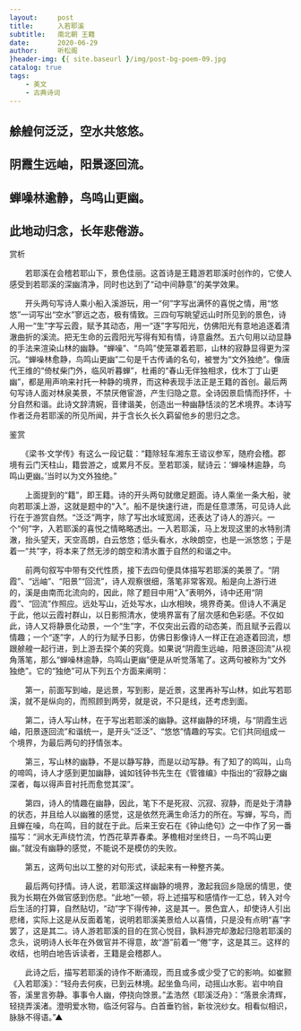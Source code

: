 ```yaml
---
layout:     post
title:      入若耶溪
subtitle:   南北朝 王籍
date:       2020-06-29
author:     听松阁
}header-img: {{ site.baseurl }/img/post-bg-poem-09.jpg
catalog: true
tags:
    - 美文
    - 古典诗词
---
```


## 艅艎何泛泛，空水共悠悠。

## 阴霞生远岫，阳景逐回流。

## 蝉噪林逾静，鸟鸣山更幽。

## 此地动归念，长年悲倦游。





赏析



　　若耶溪在会稽若耶山下，景色佳丽。这首诗是王籍游若耶溪时创作的，它使人感受到若耶溪的深幽清净，同时也达到了“动中间静意”的美学效果。 　



　　开头两句写诗人乘小船入溪游玩，用一“何”字写出满怀的喜悦之情，用“悠悠”一词写出“空水”寥远之态，极有情致。三四句写眺望远山时所见到的景色，诗人用一“生”字写云霞，赋予其动态，用一“逐”字写阳光，仿佛阳光有意地追逐着清澈曲折的溪流。把无生命的云霞阳光写得有知有情，诗意盎然。五六句用以动显静的手法来渲染山林的幽静。“蝉噪”、“鸟鸣”使笼罩着若耶，山林的寂静显得更为深沉。“蝉噪林愈静，鸟鸣山更幽”二句是千古传诵的名句，被誉为“文外独绝”。像唐代王维的“倚杖柴门外，临风听暮蝉”，杜甫的“春山无伴独相求，伐木丁丁山更幽”，都是用声响来衬托一种静的境界，而这种表现手法正是王籍的首创。最后两句写诗人面对林泉美景，不禁厌倦宦游，产生归隐之意。全诗因景启情而抒怀，十分自然和谐。此诗文辞清婉，音律谐美，创造出一种幽静恬淡的艺术境界。本诗写作者泛舟若耶溪的所见所闻，并于含长久长久羁留他乡的思归之念。





鉴赏



　　《梁书·文学传》有这么一段记载：“籍除轻车湘东王谘议参军，随府会稽。郡境有云门天柱山，籍尝游之，或累月不反。至若耶溪，赋诗云：‘蝉噪林逾静，鸟鸣山更幽。’当时以为文外独绝。”



　　上面提到的“籍”，即王籍。诗的开头两句就缴足题面。诗人乘坐一条大船，驶向若耶溪上游，这就是题中的“入”。船不是快速行进，而是任意漂荡，可见诗人此行在于游赏自然。“泛泛”两字，除了写出水域宽阔，还表达了诗人的游兴。一个“何”字，入若耶溪的喜悦之情略略透出。一入若耶溪，马上发现这里的水特别清澈，抬头望天，天空高朗，白云悠悠；低头看水，水映朗空，也是一派悠悠；于是着一“共”字，将本来了然无涉的朗空和清水置于自然的和谐之中。



　　前两句叙写中带有交代性质，接下去四句便具体描写若耶溪的美景了。“阴霞”、“远岫”、“阳景”“回流”，诗人观察很细，落笔非常客观。船是向上游行进的，溪是由南而北流向的，因此，除了题目中用“入”表明外，诗中还用“阴霞”、“回流”作照应。远处写山，近处写水，山水相映，境界奇美。但诗人不满足于此，他以云霞衬群山，以日影照清水，使境界富有了层次感和色彩感。不仅如此，诗人又将静景化动景，一个“生”字，不仅突出云霞的动态美，而且赋予云霞以情趣；一个“逐”字，人的行为赋予日影，仿佛日影像诗人一样正在追逐着回流，想跟艅艎一起行进，到上游去探个美的究竟。如果说“阴霞生远岫，阳景逐回流”从视角落笔，那么“蝉噪林逾静，鸟鸣山更幽”便是从听觉落笔了。这两句被称为“文外独绝”。它的“独绝”可从下列五个方面来阐明：



　　第一，前面写到岫，是远景，写到影，是近景，这里再补写山林，如此写若耶溪，就不是纵向的，而照顾到两旁，就是说，不只是线，还考虑到面。



　　第二，诗人写山林，在于写出若耶溪的幽静。这样幽静的环境，与“阴霞生远岫，阳景逐回流”和谐统一，是开头“泛泛”、“悠悠”情趣的写实。它们共同组成一个境界，为最后两句的抒情张本。



　　第三，写山林的幽静，不是以静写静，而是以动写静。有了知了的鸣叫，山鸟的啼鸣，诗人才感到更加幽静，诚如钱钟书先生在《管锥编》中指出的“寂静之幽深者，每以得声音衬托而愈觉其深”。



　　第四，诗人的情趣在幽静，因此，笔下不是死寂、沉寂、寂静，而是处于清静的状态，并且给人以幽雅的感觉，这是依然充满生命活力的所在。写蝉，写鸟，而且蝉在噪，鸟在鸣，目的就在于此。后来王安石在《钟山绝句》之一中作了另一番描写：“涧水无声绕竹流，竹西花草弄春柔。茅檐相对坐终日，一鸟不鸣山更幽。”就没有幽静的感觉，不能说不是模仿的失败。



　　第五，这两句出以工整的对句形式，读起来有一种整齐美。



　　最后两句抒情。诗人说，若耶溪这样幽静的境界，激起我回乡隐居的情思，使我为长期在外做官感到伤悲。“此地”一顿，将上述描写和感情作一汇总，转入对今后生活的打算，自然贴切，“动”字下得传神，这是其一。景色宜人，却使诗人引出悲绪，实际上这是从反面着笔，说明若耶溪美景给人以喜情，只是没有点明“喜”字罢了，这是其二。诗人游若耶溪的目的在赏心悦目，孰料游完却激起归隐若耶溪的念头，说明诗人长年在外做官并不得意，故“游”前着一“倦”字，这是其三。这样的收结，也明白地告诉读者，王籍是会稽郡人。



　　此诗之后，描写若耶溪的诗作不断涌现，而且或多或少受了它的影响。如崔颢《入若耶溪》：“轻舟去何疾，已到云林境。起坐鱼鸟间，动摇山水影。岩中响自答，溪里言弥静。事事令人幽，停挠向馀景。”孟浩然《耶溪泛舟》：“落景余清辉，轻挠弄溪渚。澄明爱水物，临泛何容与。白首垂钓翁，新妆浣纱女。相看似相识，脉脉不得语。”▲
